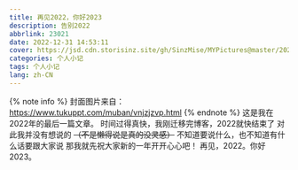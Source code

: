 ```yaml
---
title: 再见2022，你好2023
description: 告别2022
abbrlink: 23021
date: 2022-12-31 14:53:11
cover: https://jsd.cdn.storisinz.site/gh/SinzMise/MYPictures@master/20230104/Goodbye2022.21ppwx94kqf4.webp
categories: 个人小记
tags: 个人小记
lang: zh-CN
---
```

{% note info %}
封面图片来自：https://www.tukuppt.com/muban/vnjzjzvp.html
{% endnote %}
这是我在2022年的最后一篇文章。
时间过得真快，我刚迁移完博客，2022就快结束了
对此我并没有想说的 ~~（不是懒得说是真的没灵感）~~
不知道要说什么，也不知道有什么话要跟大家说
那我就先祝大家新的一年开开心心吧！
再见，2022。你好2023。